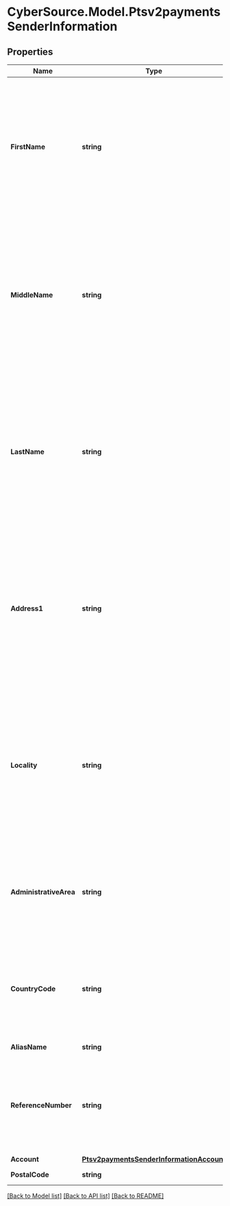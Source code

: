 # CyberSource.Model.Ptsv2paymentsSenderInformation
## Properties

Name | Type | Description | Notes
------------ | ------------- | ------------- | -------------
**FirstName** | **string** | First name of the sender. This field is applicable for AFT and OCT transactions.   Only alpha numeric values are supported.Special characters not in the standard ASCII character set, are not supported and will be stripped before being sent to the processor.  | [optional] 
**MiddleName** | **string** | Middle name of the sender. This field is applicable for AFT and OCT transactions.   Only alpha numeric values are supported. Special characters not in the standard ASCII character set, are not supported and will be stripped before being sent to sent to the processor.  | [optional] 
**LastName** | **string** | Last name of the sender. This field is applicable for AFT and OCT transactions.  Only alpha numeric values are supported. Special characters not in the standard ASCII character set, are not supported and will be stripped before being sent to sent to the processor.  | [optional] 
**Address1** | **string** | The street address of the sender. This field is applicable for AFT transactions.     Only alpha numeric values are supported.  Special characters not in the standard ASCII character set are not supported and will be stripped before being sent to sent to the processor.  | [optional] 
**Locality** | **string** | The city or locality of the sender. This field is applicable for AFT transactions.  Only alpha numeric values are supported.  Special characters not in the standard ASCII character set are not supported and will be stripped before being sent to sent to the processor.  | [optional] 
**AdministrativeArea** | **string** | The state or province of the sender. This field is applicable for AFT transactions when the sender country is US or CA. Else it is optional.  Must be a two character value  | [optional] 
**CountryCode** | **string** | The country associated with the address of the sender. This field is applicable for AFT transactions.   Must be a two character ISO country code.  For example, see [ISO Country Code](https://developer.cybersource.com/docs/cybs/en-us/country-codes/reference/all/na/country-codes/country-codes.html)  | [optional] 
**AliasName** | **string** | Sender&#39;s alias name. | [optional] 
**ReferenceNumber** | **string** | This field is applicable for AFT transactions.   Contains a transaction reference number provided by the Merchant. Only alpha numeric values are supported.  | [optional] 
**Account** | [**Ptsv2paymentsSenderInformationAccount**](Ptsv2paymentsSenderInformationAccount.md) |  | [optional] 
**PostalCode** | **string** | Postal code of sender.  | [optional] 

[[Back to Model list]](../README.md#documentation-for-models) [[Back to API list]](../README.md#documentation-for-api-endpoints) [[Back to README]](../README.md)

